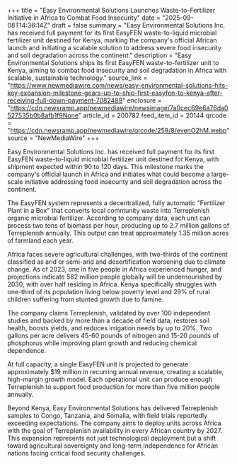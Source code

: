 +++
title = "Easy Environmental Solutions Launches Waste-to-Fertilizer Initiative in Africa to Combat Food Insecurity"
date = "2025-09-08T14:36:14Z"
draft = false
summary = "Easy Environmental Solutions Inc. has received full payment for its first EasyFEN waste-to-liquid microbial fertilizer unit destined for Kenya, marking the company's official African launch and initiating a scalable solution to address severe food insecurity and soil degradation across the continent."
description = "Easy Environmental Solutions ships its first EasyFEN waste-to-fertilizer unit to Kenya, aiming to combat food insecurity and soil degradation in Africa with scalable, sustainable technology."
source_link = "https://www.newmediawire.com/news/easy-environmental-solutions-hits-key-expansion-milestone-gears-up-to-ship-first-easyfen-to-kenya-after-receiving-full-down-payment-7082489"
enclosure = "https://cdn.newsramp.app/newmediawire/newsimage/7a0cec69e6a76da0527535b0b8afb1f9None"
article_id = 200782
feed_item_id = 20144
qrcode = "https://cdn.newsramp.app/newmediawire/qrcode/259/8/evenO2hM.webp"
source = "NewMediaWire"
+++

<p>Easy Environmental Solutions Inc. has received full payment for its first EasyFEN waste-to-liquid microbial fertilizer unit destined for Kenya, with shipment expected within 90 to 120 days. This milestone marks the company's official launch in Africa and initiates what could become a large-scale initiative addressing food insecurity and soil degradation across the continent.</p><p>The EasyFEN system represents a decentralized, fully automatic "Fertilizer Plant in a Box" that converts local community waste into Terreplenish organic microbial fertilizer. According to company data, each unit can process two tons of biomass per hour, producing up to 2.7 million gallons of Terreplenish annually. This output can treat approximately 1.35 million acres of farmland each year.</p><p>Africa faces severe agricultural challenges, with two-thirds of the continent classified as arid or semi-arid and desertification worsening due to climate change. As of 2023, one in five people in Africa experienced hunger, and projections indicate 582 million people globally will be undernourished by 2030, with over half residing in Africa. Kenya specifically struggles with one-third of its population living below poverty level and 29% of rural children suffering from stunted growth due to famine.</p><p>The company claims Terreplenish, validated by over 100 independent studies and backed by more than a decade of field data, restores soil health, boosts yields, and reduces irrigation needs by up to 20%. Two gallons per acre delivers 45-60 pounds of nitrogen and 15-20 pounds of phosphorus while improving plant growth and reducing chemical dependence.</p><p>At full capacity, a single EasyFEN unit is projected to generate approximately $19 million in recurring annual revenue, creating a scalable, high-margin growth model. Each operational unit can produce enough Terreplenish to support food production for more than five million people annually.</p><p>Beyond Kenya, Easy Environmental Solutions has delivered Terreplenish samples to Congo, Tanzania, and Somalia, with field trials reportedly exceeding expectations. The company aims to deploy units across Africa with the goal of Terreplenish availability in every African country by 2027. This expansion represents not just technological deployment but a shift toward agricultural sovereignty and long-term independence for African nations facing critical food security challenges.</p>